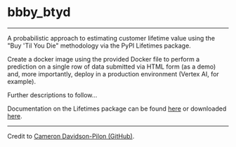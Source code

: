 # bbby_btyd

---

A probabilistic approach to estimating customer lifetime value using the "Buy 'Til You Die" methodology via the PyPI Lifetimes package.

Create a docker image using the provided Docker file to perform a prediction on a single row of data submitted via HTML form (as a demo) and, more importantly, deploy in a production environment (Vertex AI, for example).

Further descriptions to follow...

Documentation on the Lifetimes package can be found [here](https://lifetimes.readthedocs.io/en/latest/) or downloaded [here](https://readthedocs.org/projects/lifetimes/downloads/pdf/latest/).

---
Credit to [Cameron Davidson-Pilon (GitHub)](https://github.com/CamDavidsonPilon/lifetimes).